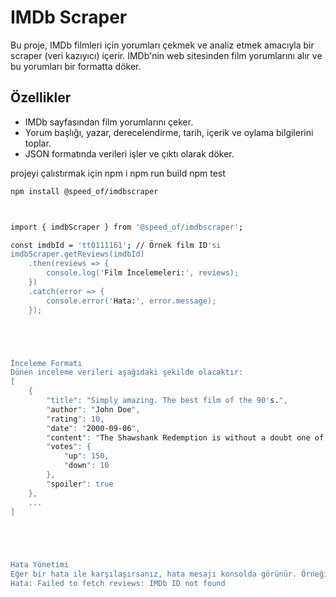# IMDb Scraper

Bu proje, IMDb filmleri için yorumları çekmek ve analiz etmek amacıyla bir scraper (veri kazıyıcı) içerir. IMDb'nin web sitesinden film yorumlarını alır ve bu yorumları bir formatta döker.

## Özellikler
- IMDb sayfasından film yorumlarını çeker.
- Yorum başlığı, yazar, derecelendirme, tarih, içerik ve oylama bilgilerini toplar.
- JSON formatında verileri işler ve çıktı olarak döker.

projeyi çalıstırmak için
npm i 
npm run build
npm test

```bash
npm install @speed_of/imdbscraper



import { imdbScraper } from '@speed_of/imdbscraper';

const imdbId = 'tt0111161'; // Örnek film ID'si
imdbScraper.getReviews(imdbId)
    .then(reviews => {
        console.log('Film İncelemeleri:', reviews);
    })
    .catch(error => {
        console.error('Hata:', error.message);
    });





İnceleme Formatı
Dönen inceleme verileri aşağıdaki şekilde olacaktır:
[
    {
        "title": "Simply amazing. The best film of the 90's.",
        "author": "John Doe",
        "rating": 10,
        "date": "2000-09-06",
        "content": "The Shawshank Redemption is without a doubt one of the most brilliant movies...",
        "votes": {
            "up": 150,
            "down": 10
        },
        "spoiler": true
    },
    ...
]





Hata Yönetimi
Eğer bir hata ile karşılaşırsanız, hata mesajı konsolda görünür. Örneğin, eğer geçersiz bir IMDb ID'si sağlarsanız, hata mesajı alırsınız.
Hata: Failed to fetch reviews: IMDb ID not found
